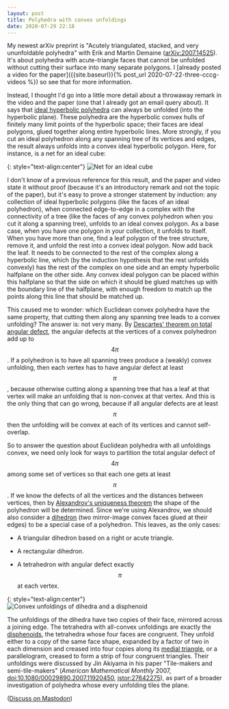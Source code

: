 ```yaml
---
layout: post
title: Polyhedra with convex unfoldings
date: 2020-07-29 22:18
---
```

My newest arXiv preprint is "Acutely triangulated, stacked, and very ununfoldable polyhedra" with Erik and Martin Demaine ([arXiv:2007.14525](https://arxiv.org/abs/2007.14525)). It's about polyhedra with acute-triangle faces that cannot be unfolded without cutting their surface into many separate polygons. I [already posted a video for the paper]({{site.baseurl}}{% post_url 2020-07-22-three-cccg-videos %}) so see that for more information.

Instead, I thought I'd go into a little more detail about a throwaway remark in the video and the paper (one that I already got an email query about). It says that [ideal hyperbolic polyhedra](https://en.wikipedia.org/wiki/Ideal_polyhedron) can always be unfolded (into the hyperbolic plane). These polyhedra are the hyperbolic convex hulls of finitely many limit points of the hyperbolic space; their faces are ideal polygons, glued together along entire hyperbolic lines. More strongly, if you cut an ideal polyhedron along any spanning tree of its vertices and edges, the result always unfolds into a convex ideal hyperbolic polygon. Here, for instance, is a net for an ideal cube:

{: style="text-align:center"}
![Net for an ideal cube]({{site.baseurl}}/assets/2020/ideal-cube-net.svg)

I don't know of a previous reference for this result, and the paper and video state it without proof (because it's an introductory remark and not the topic of the paper), but it's easy to prove a stronger statement by induction: any collection of ideal hyperbolic polygons (like the faces of an ideal polyhedron), when connected edge-to-edge in a complex with the connectivity of a tree (like the faces of any convex polyhedron when you cut it along a spanning tree), unfolds to an ideal convex polygon. As a base case, when you have one polygon in your collection, it unfolds to itself. When you have more than one, find a leaf polygon of the tree structure, remove it, and unfold the rest into a convex ideal polygon. Now add back the leaf. It needs to be connected to the rest of the complex along a hyperbolic line, which (by the induction hypothesis that the rest unfolds convexly) has the rest of the complex on one side and an empty hyperbolic halfplane on the other side. Any convex ideal polygon can be placed within this halfplane so that the side on which it should be glued matches up with the boundary line of the halfplane, with enough freedom to match up the points along this line that should be matched up.

This caused me to wonder: which Euclidean convex polyhedra have the same property, that cutting them along any spanning tree leads to a convex unfolding? The answer is: not very many. By [Descartes' theorem on total angular defect](https://en.wikipedia.org/wiki/Descartes%27_theorem_on_total_angular_defect), the angular defects at the vertices of a convex polyhedron add up to $$4\pi$$. If a polyhedron is to have all spanning trees produce a (weakly) convex unfolding, then each vertex has to have angular defect at least $$\pi$$, because otherwise cutting along a spanning tree that has a leaf at that vertex will make an unfolding that is non-convex at that vertex. And this is the only thing that can go wrong, because if all angular defects are at least $$\pi$$ then the unfolding will be convex at each of its vertices and cannot self-overlap.

So to answer the question about Euclidean polyhedra with all unfoldings convex, we need only look for ways to partition the total angular defect of $$4\pi$$ among some set of vertices so that each one gets at least $$\pi$$. If we know the defects of all the vertices and the distances between vertices, then by [Alexandrov's uniqueness theorem](https://en.wikipedia.org/wiki/Alexandrov%27s_uniqueness_theorem) the shape of the polyhedron will be determined. Since we're using Alexandrov, we should also consider a [dihedron](https://en.wikipedia.org/wiki/Dihedron) (two mirror-image convex faces glued at their edges) to be a special case of a polyhedron. This leaves, as the only cases:

- A triangular dihedron based on a right or acute triangle.

- A rectangular dihedron.

- A tetrahedron with angular defect exactly $$\pi$$ at each vertex.

{: style="text-align:center"}
![Convex unfoldings of dihedra and a disphenoid]({{site.baseurl}}/assets/2020/convex-unfoldings.svg)

The unfoldings of the dihedra have two copies of their face, mirrored across a joining edge. The tetrahedra with all-convex unfoldings are exactly the [disphenoids](https://en.wikipedia.org/wiki/Disphenoid), the tetrahedra whose four faces are congruent. They unfold either to a copy of the same face shape,
expanded by a factor of two in each dimension and creased into four copies along its [medial triangle](https://en.wikipedia.org/wiki/Medial_triangle), or a parallelogram, creased to form a strip of four congruent triangles. Their unfoldings were discussed by Jin Akiyama in his paper "Tile-makers and semi-tile-makers" (_American Mathematical Monthly_ 2007, [doi:10.1080/00029890.2007.11920450](https://doi.org/10.1080/00029890.2007.11920450), [jstor:27642275](https://www.jstor.org/stable/27642275)), as part of a broader investigation of polyhedra whose every unfolding tiles the plane.

([Discuss on Mastodon](https://mathstodon.xyz/@11011110/104601177683049272))